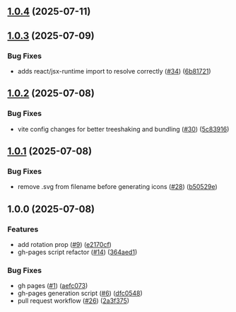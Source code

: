 ## [1.0.4](https://github.com/marshmallow-insurance/smores-icons/compare/v1.0.3...v1.0.4) (2025-07-11)

## [1.0.3](https://github.com/marshmallow-insurance/smores-icons/compare/v1.0.2...v1.0.3) (2025-07-09)

### Bug Fixes

* adds react/jsx-runtime import to resolve correctly ([#34](https://github.com/marshmallow-insurance/smores-icons/issues/34)) ([6b81721](https://github.com/marshmallow-insurance/smores-icons/commit/6b817213dd9655d95a7d9de053d2b2fc2b111b24))

## [1.0.2](https://github.com/marshmallow-insurance/smores-icons/compare/v1.0.1...v1.0.2) (2025-07-08)

### Bug Fixes

* vite config changes for better treeshaking and bundling ([#30](https://github.com/marshmallow-insurance/smores-icons/issues/30)) ([5c83916](https://github.com/marshmallow-insurance/smores-icons/commit/5c83916d04946c66530759808fdf02f9f3a9b166))

## [1.0.1](https://github.com/marshmallow-insurance/smores-icons/compare/v1.0.0...v1.0.1) (2025-07-08)

### Bug Fixes

* remove .svg from filename before generating icons ([#28](https://github.com/marshmallow-insurance/smores-icons/issues/28)) ([b50529e](https://github.com/marshmallow-insurance/smores-icons/commit/b50529e084b08bb6efc71923c4afff0bece2d33c))

## 1.0.0 (2025-07-08)

### Features

* add rotation prop ([#9](https://github.com/marshmallow-insurance/smores-icons/issues/9)) ([e2170cf](https://github.com/marshmallow-insurance/smores-icons/commit/e2170cf74ef4922b509228301a4151f4132a6c91))
* gh-pages script refactor ([#14](https://github.com/marshmallow-insurance/smores-icons/issues/14)) ([364aed1](https://github.com/marshmallow-insurance/smores-icons/commit/364aed1cb46ebdcdeac5bf66542e914f496dd41f))

### Bug Fixes

* gh pages ([#1](https://github.com/marshmallow-insurance/smores-icons/issues/1)) ([aefc073](https://github.com/marshmallow-insurance/smores-icons/commit/aefc073fdf849f72f7d847eafdbc81952b86c174))
* gh-pages generation script ([#6](https://github.com/marshmallow-insurance/smores-icons/issues/6)) ([dfc0548](https://github.com/marshmallow-insurance/smores-icons/commit/dfc054849e807621278d4d786b38e044d40699f5))
* pull request workflow ([#26](https://github.com/marshmallow-insurance/smores-icons/issues/26)) ([2a3f375](https://github.com/marshmallow-insurance/smores-icons/commit/2a3f37530ee364fe4b0dd3ea10bf836f6ee00850))

